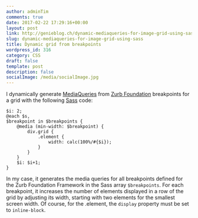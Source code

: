 ```yaml
---
author: adminTim
comments: true
date: 2017-02-22 17:29:16+00:00
layout: post
link: http://genieblog.ch/dynamic-mediaqueries-for-image-grid-using-sass/
slug: dynamic-mediaqueries-for-image-grid-using-sass
title: Dynamic grid from breakpoints
wordpress_id: 316
category: CSS
draft: false
template: post
description: false
socialImage: /media/socialImage.jpg
---
```


I dynamically generate [MediaQueries](https://wiki.selfhtml.org/wiki/CSS/Media_Queries) from [Zurb Foundation](http://foundation.zurb.com/sites/docs/media-queries.html) breakpoints for a grid with the following [Sass](http://sass-lang.com) code:

    
    $i: 2;
    @each $s,
    $breakpoint in $breakpoints {
        @media (min-width: $breakpoint) {
            div.grid {
                .element {
                    width: calc(100%/#{$i});
                }
            }
        }
        $i: $i+1;
    }


In my case, it generates the media queries for all breakpoints defined for the Zurb Foundation Framework in the Sass array `$breakpoints`. For each breakpoint, it increases the number of elements displayed in a row of the grid by adjusting its width, starting with two elements for the smallest screen width. Of course, for the .element, the `display` property must be set to `inline-block`.
